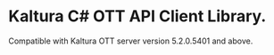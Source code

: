# Kaltura C# OTT API Client Library.
Compatible with Kaltura OTT server version 5.2.0.5401 and above.
